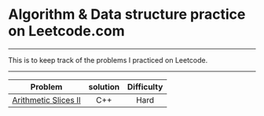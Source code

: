 # Algorithm & Data structure practice on Leetcode.com
-----

This is to keep track of the problems I practiced on Leetcode.

-----

|Problem|solution|Difficulty|
|:---:|:---:|:---:|
|[Arithmetic Slices II](https://leetcode.com/problems/arithmetic-slices-ii-subsequence/description/)| C++ | Hard|

